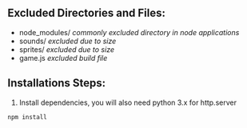 ## Excluded Directories and Files:

- node_modules/ _commonly excluded directory in node applications_
- sounds/ _excluded due to size_
- sprites/ _excluded due to size_
- game.js _excluded build file_

## Installations Steps:

1. Install dependencies, you will also need python 3.x for http.server
```
npm install
```